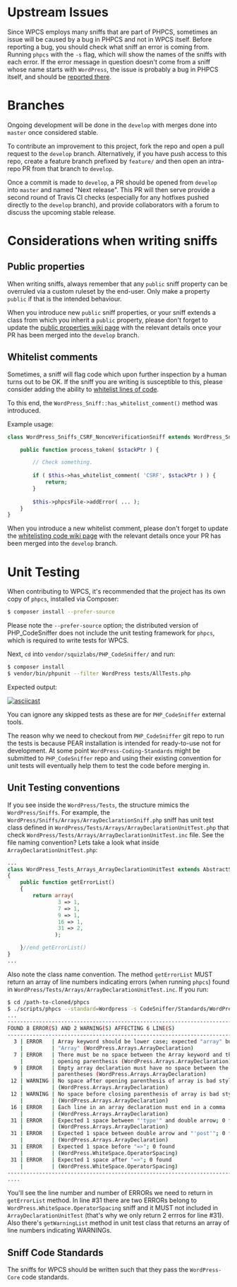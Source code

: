 # Upstream Issues

Since WPCS employs many sniffs that are part of PHPCS, sometimes an issue will be caused by a bug in PHPCS and not in WPCS itself. Before reporting a bug, you should check what sniff an error is coming from. Running `phpcs` with the `-s` flag, which will show the names of the sniffs with each error. If the error message in question doesn't come from a sniff whose name starts with `WordPress`, the issue is probably a bug in PHPCS itself, and should be [reported there](https://github.com/squizlabs/PHP_CodeSniffer/issues).

# Branches

Ongoing development will be done in the `develop` with merges done into `master` once considered stable.

To contribute an improvement to this project, fork the repo and open a pull request to the `develop` branch. Alternatively, if you have push access to this repo, create a feature branch prefixed by `feature/` and then open an intra-repo PR from that branch to `develop`.

Once a commit is made to `develop`, a PR should be opened from `develop` into `master` and named "Next release". This PR will then serve provide a second round of Travis CI checks (especially for any hotfixes pushed directly to the `develop` branch), and provide collaborators with a forum to discuss the upcoming stable release.

# Considerations when writing sniffs

## Public properties

When writing sniffs, always remember that any `public` sniff property can be overruled via a custom ruleset by the end-user.
Only make a property `public` if that is the intended behaviour.

When you introduce new `public` sniff properties, or your sniff extends a class from which you inherit a `public` property, please don't forget to update the [public properties wiki page](https://github.com/WordPress-Coding-Standards/WordPress-Coding-Standards/wiki/Customizable-sniff-properties) with the relevant details once your PR has been merged into the `develop` branch.

## Whitelist comments

Sometimes, a sniff will flag code which upon further inspection by a human turns out to be OK.
If the sniff you are writing is susceptible to this, please consider adding the ability to [whitelist lines of code](https://github.com/WordPress-Coding-Standards/WordPress-Coding-Standards/wiki/Whitelisting-code-which-flags-errors).

To this end, the `WordPress_Sniff::has_whitelist_comment()` method was introduced.

Example usage:
```php
class WordPress_Sniffs_CSRF_NonceVerificationSniff extends WordPress_Sniff {

	public function process_token( $stackPtr ) {

		// Check something.
		
		if ( $this->has_whitelist_comment( 'CSRF', $stackPtr ) ) {
			return;
		}
		
		$this->phpcsFile->addError( ... );
	}
}
```

When you introduce a new whitelist comment, please don't forget to update the [whitelisting code wiki page](https://github.com/WordPress-Coding-Standards/WordPress-Coding-Standards/wiki/Whitelisting-code-which-flags-errors) with the relevant details once your PR has been merged into the `develop` branch.


# Unit Testing

When contributing to WPCS, it's recommended that the project has its own copy of `phpcs`, installed via Composer:

```sh
$ composer install --prefer-source
```

Please note the `--prefer-source` option; the distributed version of PHP_CodeSniffer does not include the unit testing framework for `phpcs`, which is required to write tests for WPCS.

Next, `cd` into `vendor/squizlabs/PHP_CodeSniffer/` and run:

```sh
$ composer install
$ vendor/bin/phpunit --filter WordPress tests/AllTests.php
```

Expected output:

[![asciicast](https://asciinema.org/a/98078.png)](https://asciinema.org/a/98078)

You can ignore any skipped tests as these are for `PHP_CodeSniffer` external tools.

The reason why we need to checkout from `PHP_CodeSniffer` git repo to run the tests is because
PEAR installation is intended for ready-to-use not for development. At some point `WordPress-Coding-Standards`
might be submitted to `PHP_CodeSniffer` repo and using their existing convention for unit tests
will eventually help them to test the code before merging in.

## Unit Testing conventions

If you see inside the `WordPress/Tests`, the structure mimics the `WordPress/Sniffs`. For example,
the `WordPress/Sniffs/Arrays/ArrayDeclarationSniff.php` sniff has unit test class defined in
`WordPress/Tests/Arrays/ArrayDeclarationUnitTest.php` that check `WordPress/Tests/Arrays/ArrayDeclarationUnitTest.inc`
file. See the file naming convention? Lets take a look what inside `ArrayDeclarationUnitTest.php`:

```php
...
class WordPress_Tests_Arrays_ArrayDeclarationUnitTest extends AbstractSniffUnitTest
{
    public function getErrorList()
    {
        return array(
                3 => 1,
                7 => 1,
                9 => 1,
                16 => 1,
                31 => 2,
               );

    }//end getErrorList()
}
...
```

Also note the class name convention. The method `getErrorList` MUST return an array of line numbers
indicating errors (when running `phpcs`) found in `WordPress/Tests/Arrays/ArrayDeclarationUnitTest.inc`.
If you run:

```sh
$ cd /path-to-cloned/phpcs
$ ./scripts/phpcs --standard=Wordpress -s CodeSniffer/Standards/WordPress/Tests/Arrays/ArrayDeclarationUnitTest.inc
...
--------------------------------------------------------------------------------
FOUND 8 ERROR(S) AND 2 WARNING(S) AFFECTING 6 LINE(S)
--------------------------------------------------------------------------------
  3 | ERROR   | Array keyword should be lower case; expected "array" but found
    |         | "Array" (WordPress.Arrays.ArrayDeclaration)
  7 | ERROR   | There must be no space between the Array keyword and the
    |         | opening parenthesis (WordPress.Arrays.ArrayDeclaration)
  9 | ERROR   | Empty array declaration must have no space between the
    |         | parentheses (WordPress.Arrays.ArrayDeclaration)
 12 | WARNING | No space after opening parenthesis of array is bad style
    |         | (WordPress.Arrays.ArrayDeclaration)
 12 | WARNING | No space before closing parenthesis of array is bad style
    |         | (WordPress.Arrays.ArrayDeclaration)
 16 | ERROR   | Each line in an array declaration must end in a comma
    |         | (WordPress.Arrays.ArrayDeclaration)
 31 | ERROR   | Expected 1 space between "'type'" and double arrow; 0 found
    |         | (WordPress.Arrays.ArrayDeclaration)
 31 | ERROR   | Expected 1 space between double arrow and "'post'"; 0 found
    |         | (WordPress.Arrays.ArrayDeclaration)
 31 | ERROR   | Expected 1 space before "=>"; 0 found
    |         | (WordPress.WhiteSpace.OperatorSpacing)
 31 | ERROR   | Expected 1 space after "=>"; 0 found
    |         | (WordPress.WhiteSpace.OperatorSpacing)
--------------------------------------------------------------------------------
....
```

You'll see the line number and number of ERRORs we need to return in `getErrorList` method.
In line #31 there are two ERRORs belong to `WordPress.WhiteSpace.OperatorSpacing` sniff and
it MUST not included in `ArrayDeclarationUnitTest` (that's why we only return 2 errros for line #31).
Also there's `getWarningList` method in unit test class that returns an array of line numbers
indicating WARNINGs.

## Sniff Code Standards

The sniffs for WPCS should be written such that they pass the `WordPress-Core` code standards.

